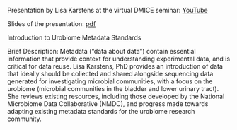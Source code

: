 Presentation by Lisa Karstens at the virtual DMICE seminar: [YouTube](https://www.youtube.com/watch?v=nCxZ8m7bcwY&t=41s)

Slides of the presentation: [pdf](https://github.com/KarstensLab/Presentations/blob/main/2022-UrobiomeMetadata/NMDC_Intro_Urobiome_Metadata.pdf)
 
Introduction to Urobiome Metadata Standards

Brief Description:  Metadata (“data about data”) contain essential information that provide context for understanding experimental data, and is critical for data reuse. Lisa Karstens, PhD provides an introduction of data that ideally should be collected and shared alongside sequencing data generated for investigating microbial communities, with a focus on the  urobiome (microbial communities in the bladder and lower urinary tract). She reviews existing resources, including those developed by the National Microbiome Data Collaborative (NMDC), and progress made towards adapting existing metadata standards for the urobiome research community.
